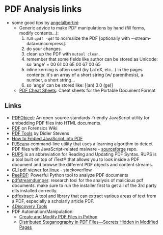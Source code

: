 # PDF Analysis links

* some good tips by [angelalbertini](https://twitter.com/angealbertini/status/1061008041640972288):
  * Generic advice to make PDF manipulations by hand (fill forms, modify contents...):
    1. run `qpdf -qdf` to normalize the PDF [optionally with --stream-data=uncompress].
    2. do your changes.
    3. clean up the PDF with `mutool clean`.
    4. remember that some fields like author can be stored as Unicode: so 'ange' = 00 61 00 6E 00 67 00 65
    5. inline kerning is often used (by LaTeX, etc...) in the pages contents: it's an array of a short string (w/ parenthesis), a number, a short string...
    6. so 'ange' can be stored like: [(an) 3.0 (ge)]
  * [PDF Cheat Sheets](https://github.com/gendx/pdf-cheat-sheets): Cheat sheets for the Portable Document Format


## Links 

* [PDFObject](https://pdfobject.com/): An open-source standards-friendly JavaScript utility for embedding PDF files into HTML documents.
* [PDF](https://www.forensicswiki.org/wiki/PDF) on Forensics Wiki
* [PDF Tools](https://blog.didierstevens.com/programs/pdf-tools/) by Didier Stevens
* [How to Embed JavaScript into PDF](http://mariomalwareanalysis.blogspot.com/2012/02/how-to-embed-javascript-into-pdf.html)
* [PJScan](https://seclist.wordpress.com/2011/12/10/pjscan-a-command-line-utility-that-uses-a-learning-algorithm-to-detect-pdf-files-with-javascript-related-malware-i-e-malicious-pdf-files/)a command-line utility that uses a learning algorithm to detect PDF files with JavaScript-related malware - [sourceforge](https://sourceforge.net/projects/pjscan/) repo.
* [RUPS](https://github.com/itext/rups) is an abbreviation for Reading and Updating PDF Syntax. RUPS is a tool built on top of iText® that allows you to look inside a PDF document and browse the different PDF objects and content streams.
* [CLI pdf viewer for linux](https://stackoverflow.com/questions/3570591/cli-pdf-viewer-for-linux) - stackoverflow
* [PeePDF](https://github.com/jesparza/peepdf): Powerful Python tool to analyze PDF documents
* [pdfstreamdumper](https://github.com/dzzie/pdfstreamdumper): research tool for the analysis of malicious pdf documents. make sure to run the installer first to get all of the 3rd party dlls installed correctly. 
* [pdfextract](https://github.com/CrossRef/pdfextract):  A tool and library that can extract various areas of text from a PDF, especially a scholarly article PDF. 
* [4Discovery Tools](http://www.4discovery.com/our-tools/)
* PDF Automation/Manipulation: 
  * [Create and Modify PDF Files in Python](https://realpython.com/creating-modifying-pdf/#encrypting-and-decrypting-pdf-files-with-pypdf)
  * [Distributed Steganography in PDF Files—Secrets Hidden in Modified Pages](https://www.ncbi.nlm.nih.gov/pmc/articles/PMC7517136/)  
